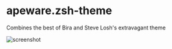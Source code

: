 # apeware.zsh-theme
Combines the best of Bira and Steve Losh's extravagant theme

![screenshot](http://i.imgur.com/cEI5HZm.png)
